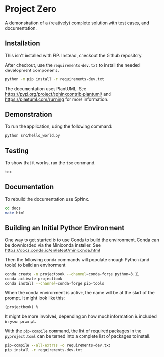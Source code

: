 # Project Zero

A demonstration of a (relatively) complete
solution with test cases, and documentation.

## Installation

This isn't installed with PIP. Instead,
checkout the Github repository.

After checkout, use the `requirements-dev.txt`
to install the needed development components.

```bash
python -m pip install -r requirements-dev.txt
```

The documentation uses PlantUML.
See <https://pypi.org/project/sphinxcontrib-plantuml/>
and <https://plantuml.com/running> for more information.

## Demonstration

To run the application, using the following command:

```bash
python src/hello_world.py
```

## Testing

To show that it works, run the `tox` command.

```bash
tox
```

## Documentation

To rebuild the documentation use Sphinx.

```bash
cd docs
make html
```

## Building an Initial Python Environment

One way to get started is to use Conda to build the environment.
Conda can be downloaded via the Miniconda installer.
See <https://docs.conda.io/en/latest/miniconda.html>

Then the following conda commands will populate enough
Python (and tools) to build an environment

```bash
conda create -n projectbook --channel=conda-forge python=3.11
conda activate projectbook
conda install --channel=conda-forge pip-tools
```

When the conda environment is active, the name will be
at the start of the prompt.
It might look like this:

```
(projectbook) %
```

It might be more involved, depending on how much information is included
in your prompt.

With the `pip-compile` command, the list of required packages
in the `pyproject.toml` can be turned into a complete list
of packages to install.

```bash
pip-compile --all-extras -o requirements-dev.txt
pip install -r requirements-dev.txt
```

